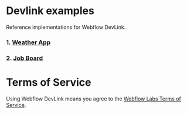 # Devlink examples

Reference implementations for Webflow DevLink.

### 1. [Weather App](https://github.com/Webflow-Examples/devlink-weather-app)

### 2. [Job Board](https://github.com/Webflow-Examples/devlink-job-board)

# Terms of Service

Using Webflow DevLink means you agree to the [Webflow Labs Terms of Service](https://webflow.com/legal/labs-terms).
